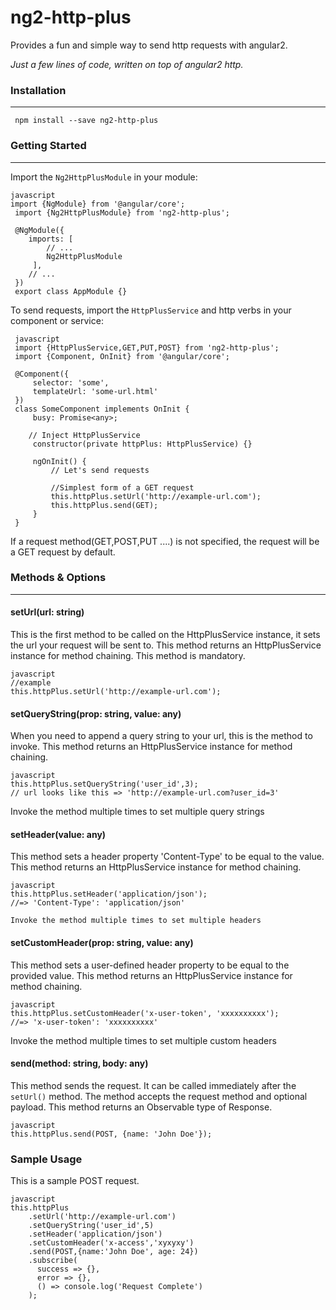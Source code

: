 # **ng2-http-plus**

   Provides a fun and simple way to send http requests with angular2.
   
   *Just a few lines of code, written on top of angular2 http.*
  
### Installation

***

     npm install --save ng2-http-plus
     
### Getting Started

***

Import the `Ng2HttpPlusModule` in your module:
    
    javascript
    import {NgModule} from '@angular/core';
     import {Ng2HttpPlusModule} from 'ng2-http-plus';
     
     @NgModule({
     	imports: [
         	// ...
            Ng2HttpPlusModule
         ],
     	// ...
     })
     export class AppModule {}
     
To send requests, import the `HttpPlusService` and http verbs in your component or service:

     javascript
     import {HttpPlusService,GET,PUT,POST} from 'ng2-http-plus';
     import {Component, OnInit} from '@angular/core';
     
     @Component({
         selector: 'some',
         templateUrl: 'some-url.html'
     })
     class SomeComponent implements OnInit {
         busy: Promise<any>;
     
        // Inject HttpPlusService
         constructor(private httpPlus: HttpPlusService) {}
     
         ngOnInit() {
             // Let's send requests
             
             //Simplest form of a GET request
             this.httpPlus.setUrl('http://example-url.com');
             this.httpPlus.send(GET);
         }
     }
     
If a request method(GET,POST,PUT ....) is not specified, the request will be a GET request 
by default.

### Methods & Options

*** 

#### setUrl(url: string)
   This is the first method to be called on the HttpPlusService instance, it sets 
   the url your request will be sent to. This method returns an HttpPlusService instance
   for method chaining. This method is mandatory.
   
    javascript
    //example
    this.httpPlus.setUrl('http://example-url.com'); 
   
#### setQueryString(prop: string, value: any)
   When you need to append a query string to your url, this is the method to invoke.
   This method returns an HttpPlusService instance for method chaining.

    javascript
    this.httpPlus.setQueryString('user_id',3); 
    // url looks like this => 'http://example-url.com?user_id=3'
    
Invoke the method multiple times to set multiple query strings
 
#### setHeader(value: any)
   This method sets a header property 'Content-Type' to be equal to the value.
   This method returns an HttpPlusService instance for method chaining.

    javascript
    this.httpPlus.setHeader('application/json'); 
    //=> 'Content-Type': 'application/json'
    
    Invoke the method multiple times to set multiple headers
   

#### setCustomHeader(prop: string, value: any)
   This method sets a user-defined header property to be equal to the 
   provided value.
   This method returns an HttpPlusService instance for method chaining.

    javascript
    this.httpPlus.setCustomHeader('x-user-token', 'xxxxxxxxxx'); 
    //=> 'x-user-token': 'xxxxxxxxxx'
    
Invoke the method multiple times to set multiple custom headers
   
#### send(method: string, body: any)
   This method sends the request. It can be called immediately after the 
    `setUrl()` method.
   The method accepts the request method and optional payload.
   This method returns an Observable type of Response.

    javascript
    this.httpPlus.send(POST, {name: 'John Doe'}); 
   
   
### Sample Usage
This is a sample POST request.

    javascript
    this.httpPlus
        .setUrl('http://example-url.com')
        .setQueryString('user_id',5)
        .setHeader('application/json')
        .setCustomHeader('x-access','xyxyxy')
        .send(POST,{name:'John Doe', age: 24})
        .subscribe( 
          success => {},
          error => {},
          () => console.log('Request Complete')
        ); 

